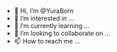 - 👋 Hi, I’m @YuraBorn
- 👀 I’m interested in ...
- 🌱 I’m currently learning ...
- 💞️ I’m looking to collaborate on ...
- 📫 How to reach me ...

<!---
YuraBorn/YuraBorn is a ✨ special ✨ repository because its `README.md` (this file) appears on your GitHub profile.
You can click the Preview link to take a look at your changes.
--->

